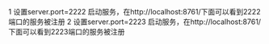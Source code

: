 1 设置server.port=2222 启动服务，在http://localhost:8761/下面可以看到2222端口的服务被注册
2 设置server.port=2223 启动服务，在http://localhost:8761/下面可以看到2223端口的服务被注册
